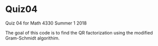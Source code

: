 # Quiz04
Quiz 04 for Math 4330 Summer 1 2018

The goal of this code is to find the QR factorization using the modified Gram-Schmidt algorithim. 
